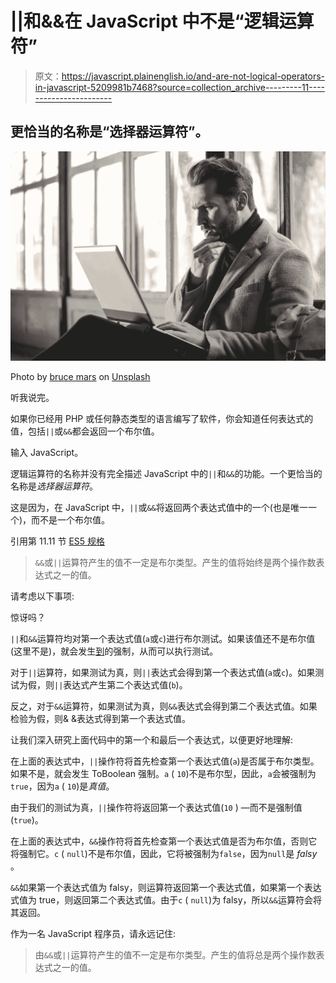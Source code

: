# ||和&&在 JavaScript 中不是“逻辑运算符”

> 原文：<https://javascript.plainenglish.io/and-are-not-logical-operators-in-javascript-5209981b7468?source=collection_archive---------11----------------------->

## 更恰当的名称是“选择器运算符”。

![](img/261cf48623a5a49a6e3c0ab43f51d4cb.png)

Photo by [bruce mars](https://unsplash.com/@brucemars?utm_source=unsplash&utm_medium=referral&utm_content=creditCopyText) on [Unsplash](https://unsplash.com/s/photos/thinking?utm_source=unsplash&utm_medium=referral&utm_content=creditCopyText)

听我说完。

如果你已经用 PHP 或任何静态类型的语言编写了软件，你会知道任何表达式的值，包括`||`或`&&`都会返回一个布尔值。

输入 JavaScript。

逻辑运算符的名称并没有完全描述 JavaScript 中的`||`和`&&`的功能。一个更恰当的名称是*选择器运算符*。

这是因为，在 JavaScript 中，`||`或`&&`将返回两个表达式值中的一个(也是唯一一个)，而不是一个布尔值。

引用第 11.11 节 [ES5 规格](https://www.ecma-international.org/ecma-262/5.1/#sec-11.11)

> `&&`或`||`运算符产生的值不一定是布尔类型。产生的值将始终是两个操作数表达式之一的值。

请考虑以下事项:

惊讶吗？

`||`和`&&`运算符均对第一个表达式值(`a`或`c`)进行布尔测试。如果该值还不是布尔值(这里不是)，就会发生[到](https://www.ecma-international.org/ecma-262/5.1/#sec-9.2)的强制，从而可以执行测试。

对于`||`运算符，如果测试为真，则`||`表达式会得到第一个表达式值(`a`或`c`)。如果测试为假，则`||`表达式产生第二个表达式值(`b`)。

反之，对于`&&`运算符，如果测试为真，则`&&`表达式会得到第二个表达式值。如果检验为假，则& &表达式得到第一个表达式值。

让我们深入研究上面代码中的第一个和最后一个表达式，以便更好地理解:

在上面的表达式中，`||`操作符将首先检查第一个表达式值(`a`)是否属于布尔类型。如果不是，就会发生 ToBoolean 强制。`a` ( `10`)不是布尔型，因此，`a`会被强制为`true`，因为`a` ( `10`)是*真值*。

由于我们的测试为真，`||`操作符将返回第一个表达式值(`10` ) —而不是强制值(`true`)。

在上面的表达式中，`&&`操作符将首先检查第一个表达式值是否为布尔值，否则它将强制它。`c` ( `null`)不是布尔值，因此，它将被强制为`false`，因为`null`是 *falsy* 。

`&&`如果第一个表达式值为 falsy，则运算符返回第一个表达式值，如果第一个表达式值为 true，则返回第二个表达式值。由于`c` ( `null`)为 falsy，所以`&&`运算符会将其返回。

作为一名 JavaScript 程序员，请永远记住:

> 由`&&`或`||`运算符产生的值不一定是布尔类型。产生的值将总是两个操作数表达式之一的值。